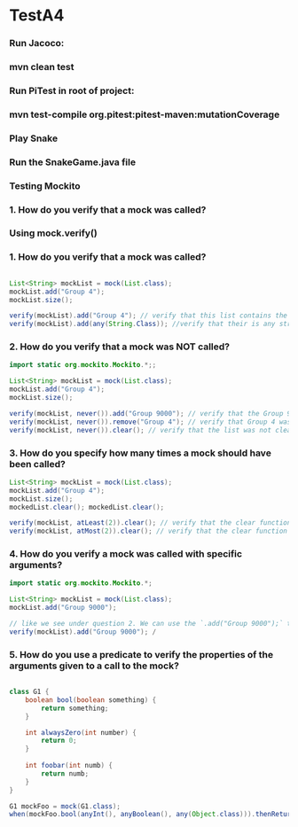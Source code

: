 # TestA4

### Run Jacoco:
### mvn clean test

### Run PiTest in root of project:
### mvn test-compile org.pitest:pitest-maven:mutationCoverage

### Play Snake
### Run the SnakeGame.java file

### Testing Mockito
### 1. How do you verify that a mock was called?
### Using mock.verify()



### 1. How do you verify that a mock was called?

```java import static org.mockito.Mockito.*;

List<String> mockList = mock(List.class);
mockList.add("Group 4");
mockList.size();

verify(mockList).add("Group 4"); // verify that this list contains the string "Group 4"
verify(mockList).add(any(String.Class)); //verify that their is any strings inside the list.
 ```
### 2. How do you verify that a mock was NOT called? 
```java
import static org.mockito.Mockito.*;;

List<String> mockList = mock(List.class);
mockList.add("Group 4");
mockList.size();

verify(mockList, never()).add("Group 9000"); // verify that the Group 9000 was never in the list or added.
verify(mockList, never()).remove("Group 4"); // verify that Group 4 was never removed.
verify(mockList, never()).clear(); // verify that the list was not cleared.
``` 
### 3. How do you specify how many times a mock should have been called?
```java
List<String> mockList = mock(List.class);
mockList.add("Group 4");
mockList.size();
mockedList.clear(); mockedList.clear();

verify(mockList, atLeast(2)).clear(); // verify that the clear function has been called atleast two times.
verify(mockList, atMost(2)).clear(); // verify that the clear function has been called at most two times.
 ```
### 4. How do you verify a mock was called with specific arguments?
```java
import static org.mockito.Mockito.*;

List<String> mockList = mock(List.class);
mockList.add("Group 9000");

// like we see under question 2. We can use the `.add("Group 9000");` to check if some function has been called with an argument.
verify(mockList).add("Group 9000"); /
```
### 5. How do you use a predicate to verify the properties of the arguments given to a call to the mock?
```java

class G1 {
    boolean bool(boolean something) {
        return something;
    }

    int alwaysZero(int number) {
        return 0;
    }
    
    int foobar(int numb) {
        return numb;
    }
}

G1 mockFoo = mock(G1.class);
when(mockFoo.bool(anyInt(), anyBoolean(), any(Object.class))).thenReturn(true);
```
